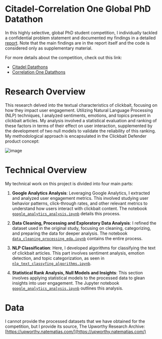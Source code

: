 # Citadel-Correlation One Global PhD Datathon
In this highly selective, global PhD student competition, I individually tackled a confidential problem statement and documented my findings in a detailed [report](https://github.com/lukablagoje/datathon-report.pdf). Note that the main findings are in the report itself and the code is considered only as supplementary material.

For more details about the competition, check out this link:
- [Citadel Datathons](https://www.citadel.com/careers/students/datathons/)
- [Correlation One Datathons](https://www.correlation-one.com/data-science-talent-competitions)
# Research Overview
This research delved into the textual characteristics of clickbait, focusing on how they impact user engagement. Utilizing Natural Language Processing (NLP) techniques, I analyzed sentiments, emotions, and topics present in clickbait articles. My analysis involved a statistical evaluation and ranking of these factors in terms of their effect on user interaction, supplemented by the development of two null models to validate the reliability of this ranking. My methodological approach is encapsulated in the Clickbait Defender product concept:

![image](https://github.com/lukablagoje/citadel_phd_datathon_2023/assets/52599010/337c232f-a1b0-4ca9-a812-05702cd8a752)

# Technical Overview
My technical work on this project is divided into four main parts:

1. **Google Analytics Analysis**: Leveraging Google Analytics, I extracted and analyzed user engagement metrics. This involved studying user behavior patterns, click-through rates, and other relevant metrics to understand how users interact with clickbait content. The notebook [`google_analytics_analysis.ipynb`](https://github.com/lukablagoje/google-analytics-analysis) details this process.

2. **Data Cleaning, Processing and Exploratory Data Analysis**: I refined the dataset used in the original study, focusing on cleaning, categorizing, and preparing the data for deeper analysis. The notebook [`data_cleaning_processing_eda.ipynb`](https://github.com/lukablagoje/data-cleaning-processing-eda) contains the entire process.

3. **NLP Classification**: Here, I developed algorithms for classifying the text of clickbait articles. This part involves sentiment analysis, emotion detection, and topic categorization, as seen in [`nlp_text_classyfing_algorithms.ipynb`](https://github.com/lukablagoje/nlp-text-classyfing-algorithms).

4. **Statistical Rank Analysis, Null Models and Insights**: This section involves applying statistical models to the processed data to glean insights into user engagement. The Jupyter notebook [`google_analytics_analysis.ipynb`](https://github.com/lukablagoje/google-analytics-analysis) outlines this analysis.

# Data
I cannot provide the processed datasets that we have obtained for the competition, but I provide its source, The Upworthy Research Archive:
[https://upworthy.natematias.com/](https://upworthy.natematias.com/)
